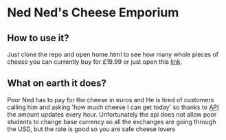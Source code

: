 # Ned Ned's Cheese Emporium
## How to use it?
Just clone the repo and open home.html to see how many whole pieces of cheese you can currently buy for £19.99 or just open this [link](http://zerodeposit.herokuapp.com/).
## What on earth it does?
Poor Ned has to pay for the cheese in euros and He is tired of customers calling him and asking 'how much cheese I can get today' so thanks to [API](https://openexchangerates.org/) the amount updates every hour. Unfortunately the api does not allow poor students to change base currency so all the exchanges are going through the USD, but the rate is good so you are safe cheese lovers
